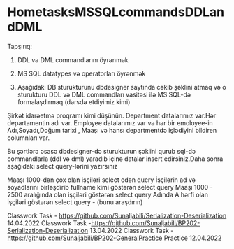 # HometasksMSSQLcommandsDDLandDML

Tapşırıq:
1. DDL və DML commandlarını öyrənmək

2. MS SQL datatypes və operatorları öyrənmək
3. Aşağıdakı DB sturukturunu dbdesigner saytında cəkib şəklini atmaq və o sturukturu DDL və DML commandları vasitəsi ilə MS SQL-də formalaşdırmaq (dərsdə etdiyimiz kimi)
 
Şirkət idarəetmə proqramı kimi düşünün. Department datalarımız var.Hər departamentin adı var. Employee datalarımız var və hər bir emoloyee-in Adı,Soyadı,Doğum tarixi , Maaşı və hansı departmentdə işlədiyini bildiren columnları var.

Bu şərtlərə əsasə dbdesigner-də sturukturun şəklini qurub sql-də commandlarla (ddl və dml) yaradıb içinə datalar insert edirsiniz.Daha sonra aşağıdakı select query-lərini yazırsınız

Maaşı 1000-dən çox olan işçiləri select edən query
İşçilərin ad və soyadlarını birləşdirib fullname kimi göstərən select query
Maaşı 1000 - 2500 aralığında olan işçiləri göstərən select query
Adında A hərfi olan işçiləri göstərən select query - (bunu araşdırın)


Classwork Task - https://github.com/Sunaljabili/Serialization-Deserialization 14.04.2022
Classwork Task -https://github.com/Sunaljabili/BP202-Serialization-Deserialization 13.04.2022
Classwork Task -https://github.com/Sunaljabili/BP202-GeneralPractice Practice 12.04.2022
